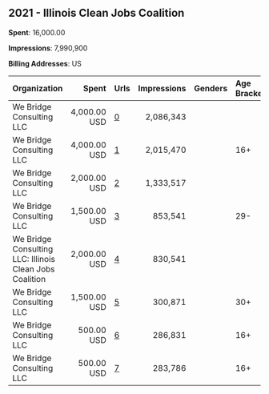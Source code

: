 ## 2021 - Illinois Clean Jobs Coalition 
**Spent**: 16,000.00

**Impressions**: 7,990,900

**Billing Addresses**: US

|Organization|Spent|Urls|Impressions|Genders|Age Brackets|Country Codes|
|:---|---:|:---|---:|:---|:---|:---|
|We Bridge Consulting LLC|4,000.00 USD|[0](https://www.snap.com/political-ads/asset/8a8e008582d711b0f53fe95714d19e84d7e65ba7746c3cfda3fe208a7ecf28e8?mediaType=mp4)|2,086,343|||united states|
|We Bridge Consulting LLC|4,000.00 USD|[1](https://www.snap.com/political-ads/asset/8e7a18c50a40d27a113e6b9a47f47465e6fc1c2f92cc6de6d806885121e5665d?mediaType=mp4)|2,015,470||16+|united states|
|We Bridge Consulting LLC|2,000.00 USD|[2](https://www.snap.com/political-ads/asset/6f3252bb95029869160c73b55d472859a1c5832f7a41438a337d65f4c9817dc6?mediaType=mp4)|1,333,517|||united states|
|We Bridge Consulting LLC|1,500.00 USD|[3](https://www.snap.com/political-ads/asset/71f308eb9e2c4d46c390d8ee5b97c0e48d649f17f6309eace1f2ce0a6dde00a9?mediaType=jpg)|853,541||29-|united states|
|We Bridge Consulting LLC: Illinois Clean Jobs Coalition|2,000.00 USD|[4](https://www.snap.com/political-ads/asset/ef5e961e4ac9990c67f2203f41c75c4bb525759cd4fe26fa896d947e084ae220?mediaType=mp4)|830,541|||united states|
|We Bridge Consulting LLC|1,500.00 USD|[5](https://www.snap.com/political-ads/asset/71f308eb9e2c4d46c390d8ee5b97c0e48d649f17f6309eace1f2ce0a6dde00a9?mediaType=jpg)|300,871||30+|united states|
|We Bridge Consulting LLC|500.00 USD|[6](https://www.snap.com/political-ads/asset/324edd451a3eab5787aeb50419e4d9f437f79605f95a4f31ab50955d168e755b?mediaType=jpg)|286,831||16+|united states|
|We Bridge Consulting LLC|500.00 USD|[7](https://www.snap.com/political-ads/asset/8e7a18c50a40d27a113e6b9a47f47465e6fc1c2f92cc6de6d806885121e5665d?mediaType=mp4)|283,786||16+|united states|
